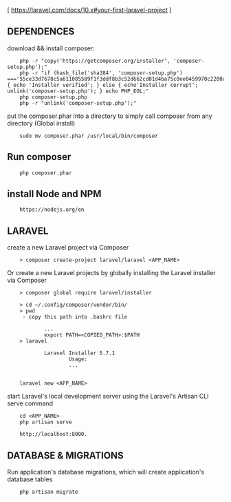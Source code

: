 
[ https://laravel.com/docs/10.x#your-first-laravel-project ]



DEPENDENCES
---

download && install composer:

        php -r "copy('https://getcomposer.org/installer', 'composer-setup.php');"
        php -r "if (hash_file('sha384', 'composer-setup.php') ==='55ce33d7678c5a611085589f1f3ddf8b3c52d662cd01d4ba75c0ee0459970c2200a51f492d557530c71c15d8dba01eae') { echo 'Installer verified'; } else { echo'Installer corrupt'; unlink('composer-setup.php'); } echo PHP_EOL;"
        php composer-setup.php
        php -r "unlink('composer-setup.php');"

put the composer.phar into a directory to simply call composer from any directory (Global install)

        sudo mv composer.phar /usr/local/bin/composer

Run composer
---

        php composer.phar
        
install Node and NPM
--------------------

        https://nodejs.org/en


LARAVEL
---

create a new Laravel project via Composer

        > composer create-project laravel/laravel <APP_NAME>

Or create a new Laravel projects by globally installing the Laravel installer via Composer

        > composer global require laravel/installer

        > cd ~/.config/composer/vendor/bin/
        > pwd
         - copy this path into .bashrc file

                ...
                export PATH=<COPIED_PATH>:$PATH
        > laravel

                Laravel Installer 5.7.1
                        Usage:
                        ...
                        

        laravel new <APP_NAME>

start Laravel's local development server using the Laravel's Artisan CLI serve command

        cd <APP_NAME>
        php artisan serve

        http://localhost:8000. 


DATABASE & MIGRATIONS
---

Run application's database migrations, which will create application's database tables

        php artisan migrate

